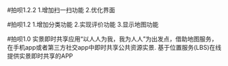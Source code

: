 #拍呗1.2.2
1.增加扫一扫功能
2.优化界面

#拍呗1.2
1.增加分类功能
2.实现评价功能
3.显示地图功能

#拍呗1.0
实景即时共享应用“以人人为我，我为人人”为出发点，借助地图服务，在手机app或者第三方社交app中即时共享公共资源实景.
基于位置服务(LBS)在线提供实景即时共享的APP
